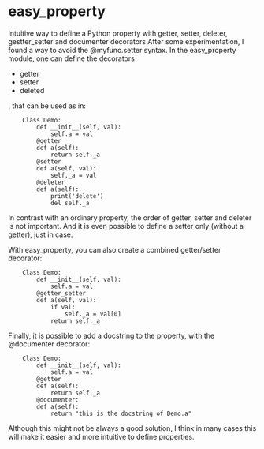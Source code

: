# easy_property
Intuitive way to define a Python property with getter, setter, deleter, gestter_setter and documenter decorators
After some experimentation, I found a way to avoid the @myfunc.setter syntax.
In the easy_property module, one can define the decorators

- getter
- setter
- deleted

, that can be used as in:
```
    Class Demo:
        def __init__(self, val):
            self.a = val
        @getter
        def a(self):
            return self._a
        @setter
        def a(self, val):
            self._a = val
        @deleter
        def a(self):
            print('delete')
            del self._a
```
In contrast with an ordinary property, the order of getter, setter and deleter is not important.
And it is even possible to define a setter only (without a getter), just in case.

With easy_property, you can also create a combined getter/setter decorator:
```
    Class Demo:
        def __init__(self, val):
            self.a = val
        @getter_setter
        def a(self, val):
            if val:
                self._a = val[0]
            return self._a
```
Finally, it is possible to add a docstring to the property, with the @documenter decorator:
```
    Class Demo:
        def __init__(self, val):
            self.a = val
        @getter
        def a(self):
            return self._a
        @documenter:
        def a(self):
            return "this is the docstring of Demo.a"
```

Although this might not be always a good solution, I think in many cases this will make it easier and more intuitive to
define properties.

